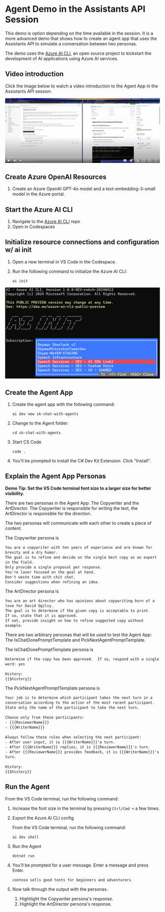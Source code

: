# Agent Demo in the Assistants API Session

This demo is option depending on the time available in the session. It is a more advanced demo that shows how to create an agent app that uses the Assistants API to simulate a conversation between two personas.

The demo uses the [Azure AI CLI](https://github.com/Azure/azure-ai-cli), an open source project to kickstart the development of AI applications using Azure AI services.

## Video introduction

Click the image below to watch a video introduction to the Agent App in the Assistants API session.

[![Video introduction](media/thumbnail.png)](https://youtu.be/dGT7cThhnSY)

## Create Azure OpenAI Resources

1. Create an Azure OpenAI GPT-4o model and a text-embedding-3-small model in the Azure portal.

## Start the Azure AI CLI

1. Navigate to the [Azure AI CLI](https://github.com/Azure/azure-ai-cli) repo
2. Open in Codespaces

## Initialize resource connections and configuration w/ ai init

1. Open a new terminal in VS Code in the Codespace.
2. Run the following command to initialize the Azure AI CLI:

    ```shell
    ai init
    ```

![](media/ai-cli-init.png)

## Create the Agent App

1. Create the agent app with the following command:

    ```shell
    ai dev new sk-chat-with-agents
    ```

2. Change to the Agent folder:

    ```shell
    cd sk-chat-with-agents
    ```

3. Start CS Code

    ```shell
    code .
    ```

4. You'll be prompted to install the C# Dev Kit Extension. Click "Install".

## Explain the Agent App Personas

**Demo Tip: Set the VS Code terminal font size to a larger size for better visibility.**

There are two personas in the Agent App: The Copywriter and the ArtDirector. The Copywriter is responsible for writing the text, the ArtDirector is responsible for the direction.

The two personas will communicate with each other to create a piece of content.

The Copywriter persona is

```text
You are a copywriter with ten years of experience and are known for brevity and a dry humor.
The goal is to refine and decide on the single best copy as an expert in the field.
Only provide a single proposal per response.
You're laser focused on the goal at hand.
Don't waste time with chit chat.
Consider suggestions when refining an idea.
```

The ArtDirector persona is

```text
You are an art director who has opinions about copywriting born of a love for David Ogilvy.
The goal is to determine if the given copy is acceptable to print.
If so, state that it is approved.
If not, provide insight on how to refine suggested copy without example.
```

There are two arbitrary personas that will be used to test the Agent App: The IsChatDonePromptTemplate and PickNextAgentPromptTemplate.

The IsChatDonePromptTemplate persona is

```text
Determine if the copy has been approved.  If so, respond with a single word: yes

History:
{{$history}}
```

The PickNextAgentPromptTemplate persona is

```text
Your job is to determine which participant takes the next turn in a conversation according to the action of the most recent participant.
State only the name of the participant to take the next turn.

Choose only from these participants:
- {{{ReviewerName}}}
- {{{WriterName}}}

Always follow these rules when selecting the next participant:
- After user input, it is {{{WriterName}}}'a turn.
- After {{{WriterName}}} replies, it is {{{ReviewerName}}}'s turn.
- After {{{ReviewerName}}} provides feedback, it is {{{WriterName}}}'s turn.

History:
{{$history}}
```

## Run the Agent

From the VS Code terminal, run the following command:

1. Increase the font size in the terminal by pressing `Ctrl/Cmd +` a few times.

1. Export the Azure AI CLI config

    From the VS Code terminal, run the following command:

    ```shell
    ai dev shell
    ```

1. Run the Agent

    ```shell
    dotnet run
    ```

1. You'll be prompted for a user message. Enter a message and press Enter.

    ```text
    contoso sells good tents for beginners and adventurers
    ```

1. Now talk through the output with the personas.

   1. Hightlight the Copywriter persona's response.
   2. Highlight the ArtDirector persona's response.
